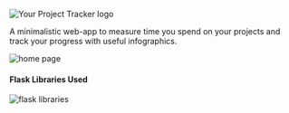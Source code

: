 ![Your Project Tracker logo](images_for_readme/ypt_logo.png)

A minimalistic web-app to measure time you spend on your projects and track your progress with useful infographics.

![home page](images_for_readme/ypt_home.png)

#### Flask Libraries Used

![flask libraries](images_for_readme/flask.png)